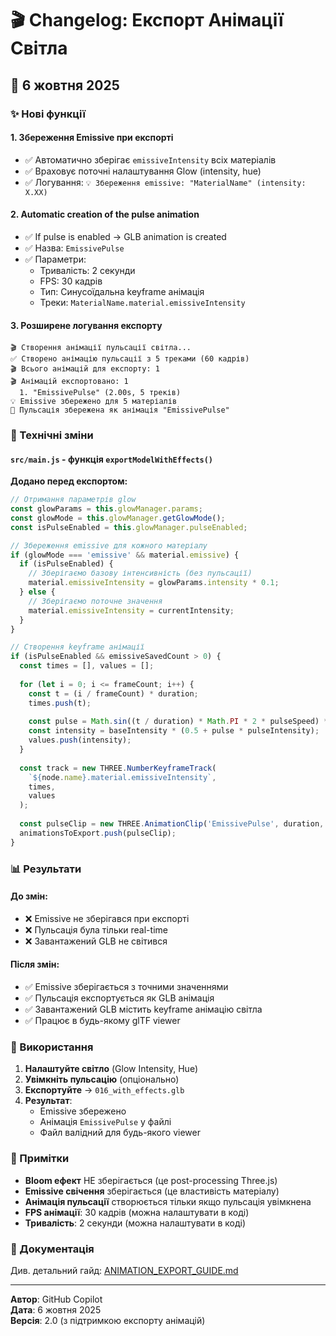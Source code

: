 # 🎬 Changelog: Експорт Анімації Світла

## 📅 6 жовтня 2025

### ✨ Нові функції

#### 1. **Збереження Emissive при експорті**
- ✅ Автоматично зберігає `emissiveIntensity` всіх матеріалів
- ✅ Враховує поточні налаштування Glow (intensity, hue)
- ✅ Логування: `💡 Збереження emissive: "MaterialName" (intensity: X.XX)`

#### 2. **Automatic creation of the pulse animation**
- ✅ If pulse is enabled → GLB animation is created
- ✅ Назва: `EmissivePulse`
- ✅ Параметри:
  - Тривалість: 2 секунди
  - FPS: 30 кадрів
  - Тип: Синусоїдальна keyframe анімація
  - Треки: `MaterialName.material.emissiveIntensity`

#### 3. **Розширене логування експорту**
```
🎬 Створення анімації пульсації світла...
✅ Створено анімацію пульсації з 5 треками (60 кадрів)
🎬 Всього анімацій для експорту: 1
🎬 Анімацій експортовано: 1
  1. "EmissivePulse" (2.00s, 5 треків)
💡 Emissive збережено для 5 матеріалів
🌊 Пульсація збережена як анімація "EmissivePulse"
```

### 🔧 Технічні зміни

#### `src/main.js` - функція `exportModelWithEffects()`

**Додано перед експортом:**
```javascript
// Отримання параметрів glow
const glowParams = this.glowManager.params;
const glowMode = this.glowManager.getGlowMode();
const isPulseEnabled = this.glowManager.pulseEnabled;

// Збереження emissive для кожного матеріалу
if (glowMode === 'emissive' && material.emissive) {
  if (isPulseEnabled) {
    // Зберігаємо базову інтенсивність (без пульсації)
    material.emissiveIntensity = glowParams.intensity * 0.1;
  } else {
    // Зберігаємо поточне значення
    material.emissiveIntensity = currentIntensity;
  }
}

// Створення keyframe анімації
if (isPulseEnabled && emissiveSavedCount > 0) {
  const times = [], values = [];
  
  for (let i = 0; i <= frameCount; i++) {
    const t = (i / frameCount) * duration;
    times.push(t);
    
    const pulse = Math.sin((t / duration) * Math.PI * 2 * pulseSpeed) * 0.5 + 0.5;
    const intensity = baseIntensity * (0.5 + pulse * pulseIntensity);
    values.push(intensity);
  }
  
  const track = new THREE.NumberKeyframeTrack(
    `${node.name}.material.emissiveIntensity`,
    times,
    values
  );
  
  const pulseClip = new THREE.AnimationClip('EmissivePulse', duration, [tracks]);
  animationsToExport.push(pulseClip);
}
```

### 📊 Результати

#### До змін:
- ❌ Emissive не зберігався при експорті
- ❌ Пульсація була тільки real-time
- ❌ Завантажений GLB не світився

#### Після змін:
- ✅ Emissive зберігається з точними значеннями
- ✅ Пульсація експортується як GLB анімація
- ✅ Завантажений GLB містить keyframe анімацію світла
- ✅ Працює в будь-якому glTF viewer

### 🎯 Використання

1. **Налаштуйте світло** (Glow Intensity, Hue)
2. **Увімкніть пульсацію** (опціонально)
3. **Експортуйте** → `016_with_effects.glb`
4. **Результат**:
   - Emissive збережено
   - Анімація `EmissivePulse` у файлі
   - Файл валідний для будь-якого viewer

### 📝 Примітки

- **Bloom ефект** НЕ зберігається (це post-processing Three.js)
- **Emissive свічення** зберігається (це властивість матеріалу)
- **Анімація пульсації** створюється тільки якщо пульсація увімкнена
- **FPS анімації**: 30 кадрів (можна налаштувати в коді)
- **Тривалість**: 2 секунди (можна налаштувати в коді)

### 🔗 Документація

Див. детальний гайд: [ANIMATION_EXPORT_GUIDE.md](./ANIMATION_EXPORT_GUIDE.md)

---

**Автор**: GitHub Copilot  
**Дата**: 6 жовтня 2025  
**Версія**: 2.0 (з підтримкою експорту анімацій)
